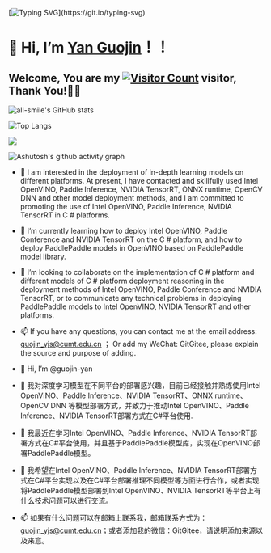 [![Typing SVG](https://readme-typing-svg.demolab.com?font=Fira+Code&weight=700&size=30&pause=1000&color=0A222D&width=800&height=80&lines=Hello+Github+World+!+!+!;Welcome+to+my+homepage%EF%BC%8Cvisitors+!+!+!)](https://git.io/typing-svg)

# 👋 Hi, I’m [Yan Guojin](https://github.com/guojin-yan)！！
## Welcome, You are my [![Visitor Count](https://profile-counter.glitch.me/guojin-yan/count.svg)](https://blog.i-xiao.space/) visitor, Thank You!🎉🎉

![all-smile's GitHub stats](https://github-readme-stats.vercel.app/api?username=guojin-yan&show_icons=true&theme=tokyonight)

![Top Langs](https://github-readme-stats.vercel.app/api/top-langs/?username=guojin-yan&layout=compact&theme=tokyonight)

![](https://stats.justsong.cn/api/csdn?id=Grape_yan&theme=dark)

![Ashutosh's github activity graph](https://github-readme-activity-graph.cyclic.app/graph?username=Ashutosh00710&theme=tokyo-night)

- 👀 I am interested in the deployment of in-depth learning models on different platforms. At present, I have contacted and skillfully used Intel OpenVINO, Paddle Inference, NVIDIA TensorRT, ONNX runtime, OpenCV DNN and other model deployment methods, and I am committed to promoting the use of Intel OpenVINO, Paddle Inference, NVIDIA TensorRT in C # platforms.
- 🌱 I’m currently learning how to deploy Intel OpenVINO, Paddle Conference and NVIDIA TensorRT on the C # platform, and how to deploy PaddlePaddle models in OpenVINO based on PaddlePaddle model library.
- 💞️ I’m looking to collaborate on the implementation of C # platform and different models of C # platform deployment reasoning in the deployment methods of Intel OpenVINO, Paddle Conference and NVIDIA TensorRT, or to communicate any technical problems in deploying PaddlePaddle models to Intel OpenVINO, NVIDIA TensorRT and other platforms.
- 📫 If you have any questions, you can contact me at the email address: guojin_yjs@cumt.edu.cn ； Or add my WeChat: GitGitee, please explain the source and purpose of adding.

- 👋 Hi, I’m @guojin-yan
- 👀 我对深度学习模型在不同平台的部署感兴趣，目前已经接触并熟练使用Intel OpenVINO、Paddle Inference、NVIDIA TensorRT、ONNX runtime、OpenCV DNN 等模型部署方式，并致力于推动Intel OpenVINO、Paddle Inference、NVIDIA TensorRT部署方式在C#平台使用.
- 🌱 我最近在学习Intel OpenVINO、Paddle Inference、NVIDIA TensorRT部署方式在C#平台使用，并且基于PaddlePaddle模型库，实现在OpenVINO部署PaddlePaddle模型。
- 💞️ 我希望在Intel OpenVINO、Paddle Inference、NVIDIA TensorRT部署方式在C#平台实现以及在C#平台部署推理不同模型等方面进行合作，或者实现将PaddlePaddle模型部署到Intel OpenVINO、NVIDIA TensorRT等平台上有什么技术问题可以进行交流。
- 📫 如果有什么问题可以在邮箱上联系我，邮箱联系方式为：guojin_yjs@cumt.edu.cn；或者添加我的微信：GitGitee，请说明添加来源以及来意。






<!---
guojin-yan/guojin-yan is a ✨ special ✨ repository because its `README.md` (this file) appears on your GitHub profile.
You can click the Preview link to take a look at your changes.
--->
